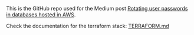 This is the GitHub repo used for the Medium post [Rotating user passwords in databases hosted in AWS](https://medium.com/globalwork-data-driven-world/rotating-user-passwords-in-databases-hosted-in-aws-cda6f7e9c40e).

Check the documentation for the terraform stack: [TERRAFORM.md](https://github.com/jodhernandezbe/medium-post-2/TERRAFORM.md)

